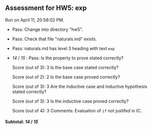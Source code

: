 ## Assessment for HW5: exp

Run on April 11, 20:58:02 PM.

+ Pass: Change into directory "hw5".

+ Pass: Check that file "naturals.md" exists.

+ Pass: naturals.md has level 3 heading with text ``exp``

+  _14_ / _15_ : Pass: 
    Is the property to prove stated correctly?
    
    
     Score (out of 3): 3
    Is the base case stated correctly?
    
    
     Score (out of 2): 2
    Is the base case proved correctly?
    
    
     Score (out of 3): 3
    Are the inductive case and inductive hypothesis stated correctly?
    
    
     Score (out of 3): 3
    Is the inductive case proved correctly?
    
    
     Score (out of 4): 3
    Comments: Evaluation of `if` not justifed in IC.


#### Subtotal: _14_ / _15_

